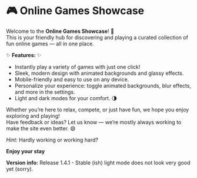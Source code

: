 # 🎮 Online Games Showcase

Welcome to the **Online Games Showcase**! 🚀  
This is your friendly hub for discovering and playing a curated collection of fun online games — all in one place.

✨ **Features:** ✨
- Instantly play a variety of games with just one click!
- Sleek, modern design with animated backgrounds and glassy effects.
- Mobile-friendly and easy to use on any device.
- Personalize your experience: toggle animated backgrounds, blur effects, and more in the settings.
- Light and dark modes for your comfort. 🌗

Whether you’re here to relax, compete, or just have fun, we hope you enjoy exploring and playing!  
Have feedback or ideas? Let us know — we’re mostly always working to make the site even better. 😄

*Hint:*
Hardly working or working hard?

**Enjoy your stay**

**Version info:** Release 1.4.1 - Stable (ish) light mode does not look very good yet (sorry).